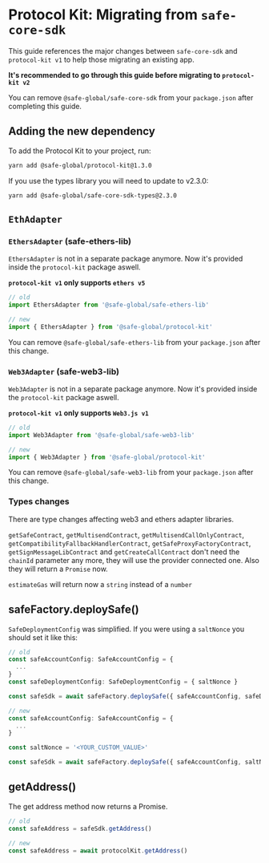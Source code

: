 # Protocol Kit: Migrating from `safe-core-sdk`

This guide references the major changes between `safe-core-sdk` and `protocol-kit v1` to help those migrating an existing app.

**It's recommended to go through this guide before migrating to `protocol-kit v2`**

You can remove `@safe-global/safe-core-sdk` from your `package.json` after completing this guide.

## Adding the new dependency

To add the Protocol Kit to your project, run:

```bash
yarn add @safe-global/protocol-kit@1.3.0
```

If you use the types library you will need to update to v2.3.0:

```bash
yarn add @safe-global/safe-core-sdk-types@2.3.0
```

## `EthAdapter`

### `EthersAdapter` (safe-ethers-lib)

`EthersAdapter` is not in a separate package anymore. Now it's provided inside the `protocol-kit` package aswell.

**`protocol-kit v1` only supports `ethers v5`**

```typescript
// old
import EthersAdapter from '@safe-global/safe-ethers-lib'

// new
import { EthersAdapter } from '@safe-global/protocol-kit'
```

You can remove `@safe-global/safe-ethers-lib` from your `package.json` after this change.

### `Web3Adapter` (safe-web3-lib)

`Web3Adapter` is not in a separate package anymore. Now it's provided inside the `protocol-kit` package aswell.

**`protocol-kit v1` only supports `Web3.js v1`**

```typescript
// old
import Web3Adapter from '@safe-global/safe-web3-lib'

// new
import { Web3Adapter } from '@safe-global/protocol-kit'
```

You can remove `@safe-global/safe-web3-lib` from your `package.json` after this change.

### Types changes

There are type changes affecting web3 and ethers adapter libraries.

`getSafeContract`, `getMultisendContract`, `getMultisendCallOnlyContract`, `getCompatibilityFallbackHandlerContract`, `getSafeProxyFactoryContract`, `getSignMessageLibContract` and `getCreateCallContract` don't need the `chainId` parameter any more, they will use the provider connected one. Also they will return a `Promise` now.

`estimateGas` will return now a `string` instead of a `number`

## safeFactory.deploySafe()

`SafeDeploymentConfig` was simplified. If you were using a `saltNonce` you should set it like this:

```typescript
// old
const safeAccountConfig: SafeAccountConfig = {
  ...
}
const safeDeploymentConfig: SafeDeploymentConfig = { saltNonce }

const safeSdk = await safeFactory.deploySafe({ safeAccountConfig, safeDeploymentConfig })

// new
const safeAccountConfig: SafeAccountConfig = {
  ...
}

const saltNonce = '<YOUR_CUSTOM_VALUE>'

const safeSdk = await safeFactory.deploySafe({ safeAccountConfig, saltNonce })
```

## getAddress()

The get address method now returns a Promise.

```typescript
// old
const safeAddress = safeSdk.getAddress()

// new
const safeAddress = await protocolKit.getAddress()
```
